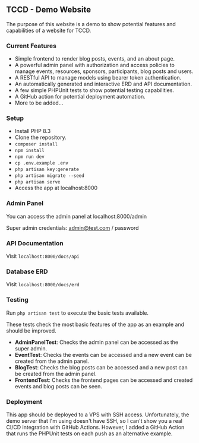 ## TCCD - Demo Website

The purpose of this website is a demo to show potential features and capabilities of a website for TCCD.

### Current Features
- Simple frontend to render blog posts, events, and an about page.
- A powerful admin panel with authorization and access policies to manage events, resources, sponsors, participants, blog posts and users.
- A RESTful API to manage models using bearer token authentication.
- An automatically generated and interactive ERD and API documentation.
- A few simple PHPUnit tests to show potential testing capabilities.
- A GitHub action for potential deployment automation.
- More to be added...

### Setup
- Install PHP 8.3
- Clone the repository.
- `composer install`
- `npm install`
- `npm run dev`
- `cp .env.example .env`
- `php artisan key:generate`
- `php artisan migrate --seed`
- `php artisan serve`
- Access the app at localhost:8000

### Admin Panel
You can access the admin panel at localhost:8000/admin

Super admin credentials: admin@test.com / password

### API Documentation
Visit `localhost:8000/docs/api`

### Database ERD
Visit `localhost:8000/docs/erd`

### Testing
Run `php artisan test` to execute the basic tests available.

These tests check the most basic features of the app as an example and should be improved.

- **AdminPanelTest**: Checks the admin panel can be accessed as the super admin.
- **EventTest**: Checks the events can be accessed and a new event can be created from the admin panel.
- **BlogTest**: Checks the blog posts can be accessed and a new post can be created from the admin panel.
- **FrontendTest**: Checks the frontend pages can be accessed and created events and blog posts can be seen.

### Deployment

This app should be deployed to a VPS with SSH access. Unfortunately, the demo server that I'm using doesn't have SSH, so I can't show you a real CI/CD integration with GitHub Actions.
However, I added a GitHub Action that runs the PHPUnit tests on each push as an alternative example.
